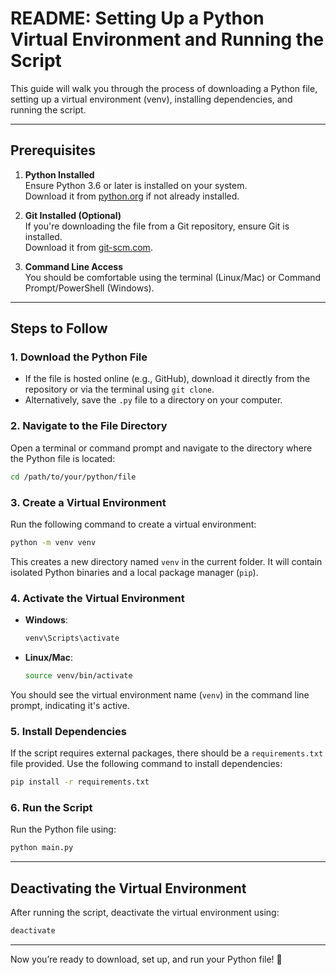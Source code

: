 # README: Setting Up a Python Virtual Environment and Running the Script

This guide will walk you through the process of downloading a Python file, setting up a virtual environment (venv), installing dependencies, and running the script.

---

## Prerequisites

1. **Python Installed**  
   Ensure Python 3.6 or later is installed on your system.  
   Download it from [python.org](https://www.python.org/) if not already installed.

2. **Git Installed (Optional)**  
   If you're downloading the file from a Git repository, ensure Git is installed.  
   Download it from [git-scm.com](https://git-scm.com/).

3. **Command Line Access**  
   You should be comfortable using the terminal (Linux/Mac) or Command Prompt/PowerShell (Windows).

---

## Steps to Follow

### 1. Download the Python File
- If the file is hosted online (e.g., GitHub), download it directly from the repository or via the terminal using `git clone`.
- Alternatively, save the `.py` file to a directory on your computer.

### 2. Navigate to the File Directory
Open a terminal or command prompt and navigate to the directory where the Python file is located:
```bash
cd /path/to/your/python/file
```

### 3. Create a Virtual Environment
Run the following command to create a virtual environment:
```bash
python -m venv venv
```

This creates a new directory named `venv` in the current folder. It will contain isolated Python binaries and a local package manager (`pip`).

### 4. Activate the Virtual Environment
- **Windows**:
  ```cmd
  venv\Scripts\activate
  ```
- **Linux/Mac**:
  ```bash
  source venv/bin/activate
  ```

You should see the virtual environment name (`venv`) in the command line prompt, indicating it's active.

### 5. Install Dependencies
If the script requires external packages, there should be a `requirements.txt` file provided. Use the following command to install dependencies:
```bash
pip install -r requirements.txt
```

### 6. Run the Script
Run the Python file using:
```bash
python main.py
```

---

## Deactivating the Virtual Environment
After running the script, deactivate the virtual environment using:
```bash
deactivate
```
---

Now you’re ready to download, set up, and run your Python file! 🎉
